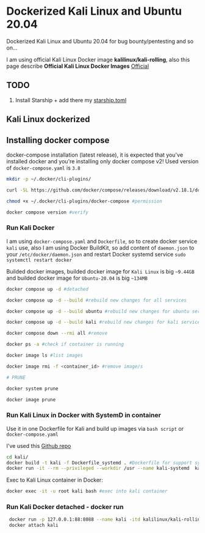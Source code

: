 # Dockerized Kali Linux and Ubuntu 20.04

Dockerized Kali Linux and Ubuntu 20.04 for bug bounty/pentesting and so on... 

I am using official Kali Linux Docker image **kalilinux/kali-rolling**, also this page describe **Official Kali Linux Docker Images** [Official](https://www.kali.org/docs/containers/official-kalilinux-docker-images/)

## TODO

1. Install Starship + add there my [starship.toml](https://github.com/jz543fm/starship-conf)

## Kali Linux dockerized

## Installing docker compose

docker-compose installation (latest release), it is expected that you've installed docker and you're installing only docker compose v2! Used version of `docker-compose.yaml` is `3.8`

```bash
mkdir -p ~/.docker/cli-plugins/

curl -SL https://github.com/docker/compose/releases/download/v2.18.1/docker-compose-linux-x86_64 -o ~/.docker/cli-plugins/docker-compose

chmod +x ~/.docker/cli-plugins/docker-compose #permission

docker compose version #verify
```

### Run Kali Docker

I am using `docker-compose.yaml` and `Dockerfile`, so to create docker service `kali` use, also I am using Docker BuildKit, so add content of  `daemon.json` to your `/etc/docker/daemon.json` and restart Docker systemd service `sudo systemctl restart docker`

Builded docker images, builded docker image for `Kali Linux` is big `~9.44GB` and builded docker image for `Ubuntu-20.04` is big `~134MB`


```bash
docker compose up -d #detached

docker compose up -d --build #rebuild new changes for all services

docker compose up -d --build ubuntu #rebuild new changes for ubuntu service

docker compose up -d --build kali #rebuild new changes for kali service

docker compose down --rmi all #remove

docker ps -a #check if container is running

docker image ls #list images

docker image rmi -f <container_id> #remove image/s

# PRUNE

docker system prune 

docker image prune
```

### Run Kali Linux in Docker with SystemD in container

Use it in one Dockerfile for Kali and build up images via `bash script` or `docker-compose.yaml`

I've used this [Github repo](https://github.com/AkihiroSuda/containerized-systemd)

```bash
cd kali/
docker build -t kali -f Dockerfile_systemd . #Dockerfile for support systemd in docker container
docker run -it --rm --privileged --workdir /usr --name kali-systemd  kali /bin/bash #Docker build
```


Exec to Kali Linux container in Docker: 

```bash
docker exec -it -u root kali bash #exec into kali container
```

### Run Kali Docker detached - docker run

```bash
 docker run -p 127.0.0.1:88:8088 --name kali -itd kalilinux/kali-rolling 
 docker attach kali
```
